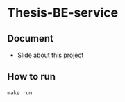 # Thesis-BE-service
## Document
- [Slide about this project](https://docs.google.com/presentation/d/10rTM_TqUC_ZHj-7yY4aFrrOA3DDJRjzs/edit?usp=sharing&ouid=116781895457302133534&rtpof=true&sd=true)  
## How to run
```
make run
```
